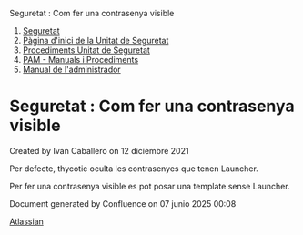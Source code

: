 Seguretat : Com fer una contrasenya visible  

1.  [Seguretat](index.md)
2.  [Pàgina d'inici de la Unitat de Seguretat](15368362.md)
3.  [Procediments Unitat de Seguretat](Procediments-Unitat-de-Seguretat_81856210.md)
4.  [PAM - Manuals i Procediments](PAM---Manuals-i-Procediments_93356107.md)
5.  [Manual de l'administrador](64979218.md)

Seguretat : Com fer una contrasenya visible
===========================================

Created by Ivan Caballero on 12 diciembre 2021

Per defecte, thycotic oculta les contrasenyes que tenen Launcher.

Per fer una contrasenya visible es pot posar una template sense Launcher.

Document generated by Confluence on 07 junio 2025 00:08

[Atlassian](http://www.atlassian.com/)